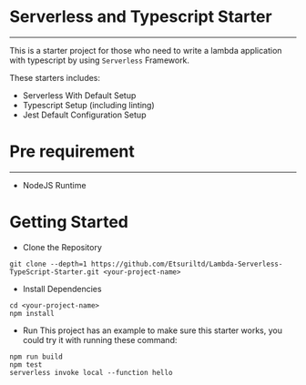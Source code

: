 # Serverless and Typescript Starter
----

This is a starter project for those who need to write a lambda application with typescript by using `Serverless` Framework.

These starters includes:
* Serverless With Default Setup
* Typescript Setup (including linting)
* Jest Default Configuration Setup

# Pre requirement
---
* NodeJS Runtime 

# Getting Started
* Clone the Repository

``` 
git clone --depth=1 https://github.com/Etsuriltd/Lambda-Serverless-TypeScript-Starter.git <your-project-name>
```

* Install Dependencies
```
cd <your-project-name>
npm install
```

* Run 
This project has an example to make sure this starter works, you could try it with running these command:

```
npm run build 
npm test
serverless invoke local --function hello
```